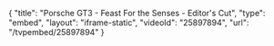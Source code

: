 {
    "title": "Porsche GT3 - Feast For the Senses - Editor's Cut",
    "type": "embed",
    "layout": "iframe-static",
    "videoId": "25897894",
    "url": "\/tvpembed\/25897894"
}